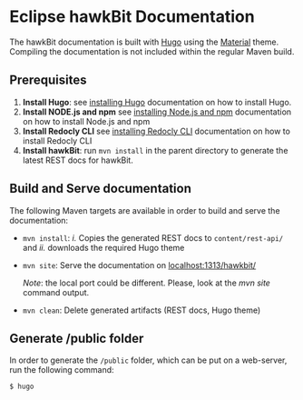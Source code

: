 # Eclipse hawkBit Documentation

The hawkBit documentation is built with [Hugo](https://www.gohugo.io/) using
the [Material](http://github.com/digitalcraftsman/hugo-material-docs)
theme. Compiling the documentation is not included within the regular Maven build.

## Prerequisites

1. **Install Hugo**: see [installing Hugo](https://gohugo.io/getting-started/installing/) documentation on how to
   install Hugo.
2. **Install NODE.js and npm**
   see [installing Node.js and npm](https://docs.npmjs.com/downloading-and-installing-node-js-and-npm) documentation on
   how to install Node.js and npm
3. **Install Redocly CLI** see [installing Redocly CLI](https://redocly.com/docs/cli/installation/) documentation on how
   to install Redocly CLI
4. **Install hawkBit**: run `mvn install` in the parent directory to generate the latest REST docs for hawkBit.

## Build and Serve documentation

The following Maven targets are available in order to build and serve the documentation:

* `mvn install`: _i._ Copies the generated REST docs to `content/rest-api/` and _ii._ downloads the required Hugo theme
* `mvn site`: Serve the documentation on [localhost:1313/hawkbit/](http://localhost:1313/hawkbit/)

  _Note_: the local port could be different. Please, look at the _mvn site_ command output.
* `mvn clean`: Delete generated artifacts (REST docs, Hugo theme)

## Generate /public folder

In order to generate the `/public` folder, which can be put on a web-server, run the following command:

```bash
$ hugo
``` 